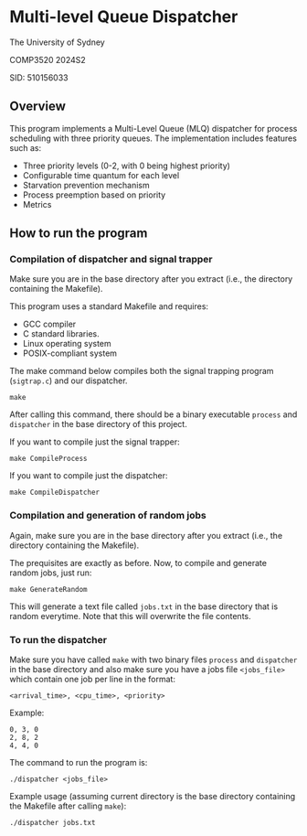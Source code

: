 # Multi-level Queue Dispatcher
The University of Sydney

COMP3520 2024S2

SID: 510156033

## Overview
This program implements a Multi-Level Queue (MLQ) dispatcher for process scheduling with three priority queues. The implementation includes features such as:

- Three priority levels (0-2, with 0 being highest priority)
- Configurable time quantum for each level
- Starvation prevention mechanism
- Process preemption based on priority
- Metrics

##  How to run the program
### Compilation of dispatcher and signal trapper
Make sure you are in the base directory after you extract (i.e., the directory containing the Makefile). 

This program uses a standard Makefile and requires:
- GCC compiler
- C standard libraries.
- Linux operating system
- POSIX-compliant system

The make command below compiles both the signal trapping program (`sigtrap.c`) and our dispatcher.

```
make
```

After calling this command, there should be a binary executable `process` and `dispatcher` in the base directory of this project. 

If you want to compile just the signal trapper:
```
make CompileProcess
```

If you want to compile just the dispatcher:
```
make CompileDispatcher
```

### Compilation and generation of random jobs
Again, make sure you are in the base directory after you extract (i.e., the directory containing the Makefile).

The prequisites are exactly as before. Now, to compile and generate random jobs, just run:

```
make GenerateRandom
```

This will generate a text file called `jobs.txt` in the base directory that is random everytime. Note that this will overwrite the file contents. 

### To run the dispatcher
Make sure you have called `make` with two binary files `process` and `dispatcher` in the base directory and also make sure you have a jobs file `<jobs_file>` which contain one job per line in the format:
```
<arrival_time>, <cpu_time>, <priority>
```

Example:
```
0, 3, 0
2, 8, 2
4, 4, 0
```

The command to run the program is:

```
./dispatcher <jobs_file>
```


Example usage (assuming current directory is the base directory containing the Makefile after calling `make`):
```
./dispatcher jobs.txt
```
## 
